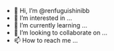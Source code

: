 - 👋 Hi, I’m @renfuguishinibb
- 👀 I’m interested in ...
- 🌱 I’m currently learning ...
- 💞️ I’m looking to collaborate on ...
- 📫 How to reach me ...

<!---
renfuguishinibb/renfuguishinibb is a ✨ special ✨ repository because its `README.md` (this file) appears on your GitHub profile.
You can click the Preview link to take a look at your changes.
--->
